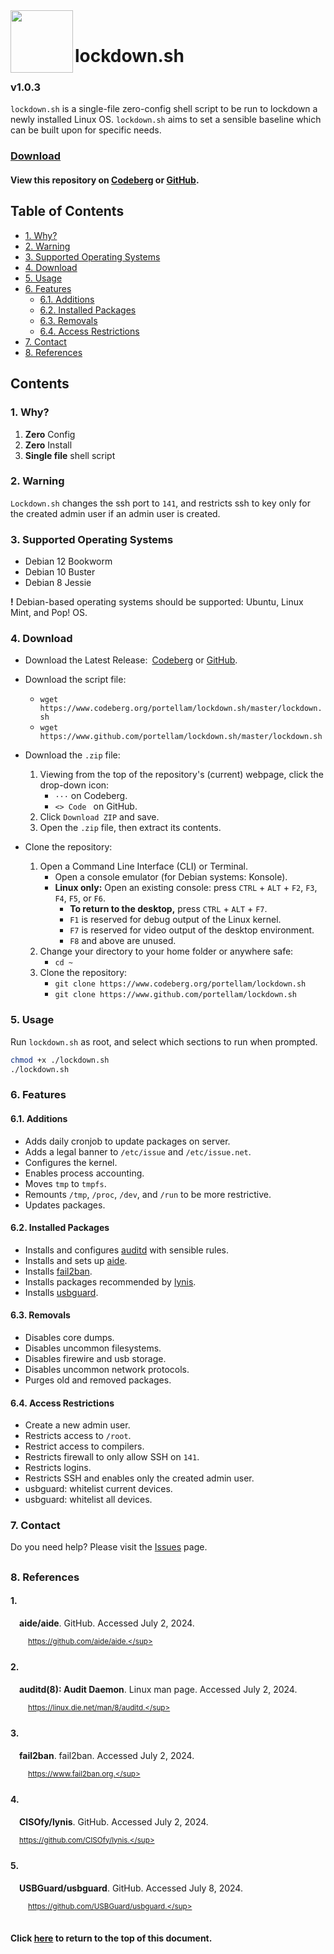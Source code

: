 <img align="left" width="100" height="100" src="./logo.png"/>
<br>

# lockdown.sh
### v1.0.3
`lockdown.sh` is a single-file zero-config shell script to be run to lockdown a
newly installed Linux OS. `lockdown.sh` aims to set a sensible baseline which
can be built upon for specific needs.

### [Download](#4-download)
#### View this repository on [Codeberg][01] or [GitHub][02].
[01]: https://codeberg.org/portellam/lockdown.sh
[02]: https://github.com/portellam/lockdown.sh
##

## Table of Contents
- [1. Why?](#1-why)
- [2. Warning](#2-warning)
- [3. Supported Operating Systems](#3-supported-operating-systems)
- [4. Download](#4-download)
- [5. Usage](#5-usage)
- [6. Features](#6-features)
    - [6.1. Additions](#61-additions)
    - [6.2. Installed Packages](#62-installed-packages)
    - [6.3. Removals](#63-removals)
    - [6.4. Access Restrictions](#64-access-restrictions)
- [7. Contact](#7-contact)
- [8. References](#8-references)

## Contents
### 1. Why?
1. **Zero** Config
2. **Zero** Install
3. **Single file** shell script

### 2. Warning
`Lockdown.sh` changes the ssh port to `141`, and restricts ssh to key only for
the created admin user if an admin user is created.

### 3. Supported Operating Systems
- Debian 12 Bookworm
- Debian 10 Buster
- Debian 8 Jessie

**!** Debian-based operating systems should be supported:
  Ubuntu, Linux Mint, and Pop! OS.

### 4. Download
- Download the Latest Release:&ensp;[Codeberg][41] or [GitHub][42].

- Download the script file:
    - `wget https://www.codeberg.org/portellam/lockdown.sh/master/lockdown.sh`
    - `wget https://www.github.com/portellam/lockdown.sh/master/lockdown.sh`

- Download the `.zip` file:
    1. Viewing from the top of the repository's (current) webpage, click the
        drop-down icon:
        - `···` on Codeberg.
        - `<> Code ` on GitHub.
    2. Click `Download ZIP` and save.
    3. Open the `.zip` file, then extract its contents.

- Clone the repository:
    1. Open a Command Line Interface (CLI) or Terminal.
        - Open a console emulator (for Debian systems: Konsole).
        - **Linux only:** Open an existing console: press `CTRL` + `ALT` + `F2`,
        `F3`, `F4`, `F5`, or `F6`.
            - **To return to the desktop,** press `CTRL` + `ALT` + `F7`.
            - `F1` is reserved for debug output of the Linux kernel.
            - `F7` is reserved for video output of the desktop environment.
            - `F8` and above are unused.
    2. Change your directory to your home folder or anywhere safe:
        - `cd ~`
    3. Clone the repository:
        - `git clone https://www.codeberg.org/portellam/lockdown.sh`
        - `git clone https://www.github.com/portellam/lockdown.sh`

[41]: https://codeberg.org/portellam/lockdown.sh/releases/latest
[42]: https://github.com/portellam/lockdown.sh/releases/latest

### 5. Usage
Run `lockdown.sh` as root, and select which sections to run when prompted.

```bash
chmod +x ./lockdown.sh
./lockdown.sh
```

### 6. Features
#### 6.1. Additions
- Adds daily cronjob to update packages on server.
- Adds a legal banner to `/etc/issue` and `/etc/issue.net`.
- Configures the kernel.
- Enables process accounting.
- Moves `tmp` to `tmpfs`.
- Remounts `/tmp`, `/proc`, `/dev`, and `/run` to be more restrictive.
- Updates packages.

#### 6.2. Installed Packages
- Installs and configures [auditd](#2) with sensible rules.
- Installs and sets up [aide](#1).
- Installs [fail2ban](#3).
- Installs packages recommended by [lynis](#4).
- Installs [usbguard](#5).

#### 6.3. Removals
- Disables core dumps.
- Disables uncommon filesystems.
- Disables firewire and usb storage.
- Disables uncommon network protocols.
- Purges old and removed packages.

#### 6.4. Access Restrictions
- Create a new admin user.
- Restricts access to `/root`.
- Restrict access to compilers.
- Restricts firewall to only allow SSH on `141`.
- Restricts logins.
- Restricts SSH and enables only the created admin user.
- usbguard: whitelist current devices.
- usbguard: whitelist all devices.

### 7. Contact
Do you need help? Please visit the [Issues][71] page.

[71]: https://github.com/portellam/lockdown.sh/issues
##

### 8. References
#### 1.
&ensp;&ensp;**aide/aide**. GitHub. Accessed July 2, 2024.

&ensp;&ensp;&ensp;&ensp;<sup>https://github.com/aide/aide.</sup>

#### 2.
&ensp;&ensp;**auditd(8): Audit Daemon**. Linux man page. Accessed July 2, 2024.

&ensp;&ensp;&ensp;&ensp;<sup>https://linux.die.net/man/8/auditd.</sup>

#### 3.
&ensp;&ensp;**fail2ban**. fail2ban. Accessed July 2, 2024.

&ensp;&ensp;&ensp;&ensp;<sup>https://www.fail2ban.org.</sup>

#### 4.
&ensp;&ensp;**CISOfy/lynis**. GitHub. Accessed July 2, 2024.

&ensp;&ensp;<sup>https://github.com/CISOfy/lynis.</sup>

#### 5.
&ensp;&ensp;**USBGuard/usbguard**. GitHub. Accessed July 8, 2024.

&ensp;&ensp;&ensp;&ensp;<sup>https://github.com/USBGuard/usbguard.</sup>
##

#### Click [here](#lockdownsh) to return to the top of this document.